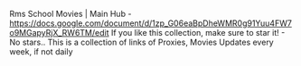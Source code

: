 Rms School Movies | Main Hub - https://docs.google.com/document/d/1zp_G06eaBpDheWMR0g91Yuu4FW7o9MGapyRjX_RW6TM/edit 
If you like this collection, make sure to star it! - No stars..
This is a collection of links of Proxies, Movies
Updates every week, if not daily
